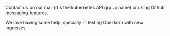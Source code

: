 Contact us on our mail (it's the kubernetes API grpup name) or using Github messaging features.

We love having some help, specially in testing Oberkorn with new ingresses.